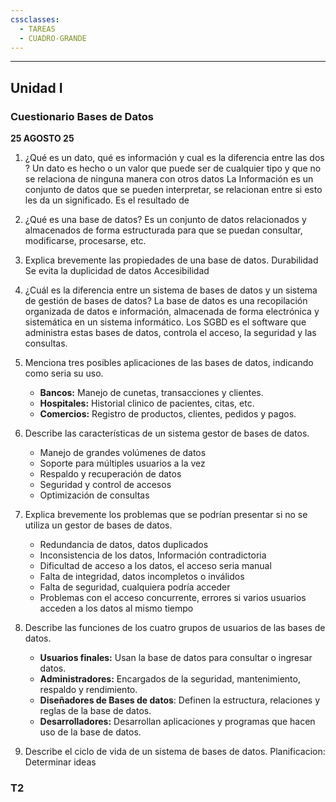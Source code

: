 ```yaml
---
cssclasses:
  - TAREAS
  - CUADRO-GRANDE
---
```

---
## Unidad I
### Cuestionario Bases de Datos
__25 AGOSTO 25__

1. ¿Qué es un dato, qué es información y cual es la diferencia entre las dos ?
	Un dato es hecho o un valor que puede ser de cualquier tipo y que no se relaciona de ninguna manera con otros datos
	La Información es un conjunto de datos que se pueden interpretar, se relacionan entre si esto les da un significado.
	Es el resultado de 
	 
2. ¿Qué es una base de datos?
	Es un conjunto de datos relacionados y almacenados de forma estructurada para que se puedan consultar, modificarse, procesarse, etc.
	
3. Explica brevemente las propiedades de una base de datos.
	Durabilidad
	Se evita la duplicidad de datos
	Accesibilidad 
	
4. ¿Cuál es la diferencia entre un sistema de bases de datos y un sistema de gestión de bases de datos?
	La base de datos es una recopilación organizada de datos e información, almacenada de forma electrónica y sistemática en un sistema informático.
	Los SGBD es el software que administra estas bases de datos, controla el acceso, la seguridad y las consultas.

5. Menciona tres posibles aplicaciones de las bases de datos, indicando como seria su uso.
	- __Bancos:__ Manejo de cunetas, transacciones y clientes.
	- __Hospitales:__ Historial clinico de pacientes, citas, etc.
	- __Comercios:__ Registro de productos, clientes, pedidos y pagos.

6. Describe las características de un sistema gestor de bases de datos.
	- Manejo de grandes volúmenes de datos
	- Soporte para múltiples usuarios a la vez
	- Respaldo y recuperación de datos
	- Seguridad y control de accesos
	- Optimización de consultas

7. Explica brevemente los problemas que se podrían presentar si no se utiliza un gestor de bases de datos.
	- Redundancia de datos, datos duplicados
	- Inconsistencia de los datos, Información contradictoria
	- Dificultad de acceso a los datos, el acceso seria manual
	- Falta de integridad, datos incompletos o inválidos 
	- Falta de seguridad, cualquiera podría acceder
	- Problemas con el acceso concurrente, errores si varios usuarios acceden a los datos al mismo tiempo

8. Describe las funciones de los cuatro grupos de usuarios de las bases de datos.
	- __Usuarios finales:__ Usan la base de datos para consultar o ingresar datos.
	- __Administradores:__ Encargados de la seguridad, mantenimiento, respaldo y rendimiento.
	- __Diseñadores de Bases de datos__: Definen la estructura, relaciones y reglas de la base de datos.
	- __Desarrolladores:__ Desarrollan aplicaciones y programas que hacen uso de la base de datos.

9. Describe el ciclo de vida de un sistema de bases de datos.
    Planificacion: Determinar ideas

### T2